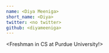 ```yaml
---
name: <Diya Meeniga>
short_name: <Diya>
twitter: <no twitter>
github: <diyameeniga>
---
```


**<Name>** <Freshman in CS at Purdue University!>
